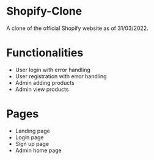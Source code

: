 # Shopify-Clone
A clone of the official Shopify website as of 31/03/2022.

# Functionalities
- User login with error handling
- User registration with error handling 
- Admin adding products
- Admin view products

# Pages
- Landing page
- Login page
- Sign up page
- Admin home page
